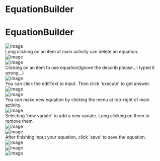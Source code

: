 # EquationBuilder
# EquationBuilder
![image](https://github.com/Akatsukikaze/EquationBuilder/blob/master/snapshot/0.PNG)<br>
Long clicking on an item at main activity can delete an equation.<br>
![image](https://github.com/Akatsukikaze/EquationBuilder/blob/master/snapshot/1.PNG)<br>
![image](https://github.com/Akatsukikaze/EquationBuilder/blob/master/snapshot/2.PNG)<br>
Clicking on an item to use equation(Ignore the describ please...I typed it wrong...)<br>
![image](https://github.com/Akatsukikaze/EquationBuilder/blob/master/snapshot/3.PNG)<br>
You can click the editText to input. Then click 'execute' to get answer.<br>
![image](https://github.com/Akatsukikaze/EquationBuilder/blob/master/snapshot/4.PNG)<br>
![image](https://github.com/Akatsukikaze/EquationBuilder/blob/master/snapshot/5.PNG)<br>
You can make new equation by clicking the menu at top-right of main activity.<br>
![image](https://github.com/Akatsukikaze/EquationBuilder/blob/master/snapshot/6.PNG)<br>
Selecting 'new variate' to add a new variate. Long clicking on them to remove them.<br>
![image](https://github.com/Akatsukikaze/EquationBuilder/blob/master/snapshot/7.PNG)<br>
![image](https://github.com/Akatsukikaze/EquationBuilder/blob/master/snapshot/8.PNG)<br>
After finishing input your equation, click 'save' to save the equation.<br>
![image](https://github.com/Akatsukikaze/EquationBuilder/blob/master/snapshot/10.PNG)<br>
![image](https://github.com/Akatsukikaze/EquationBuilder/blob/master/snapshot/11.PNG)<br>
![image](https://github.com/Akatsukikaze/EquationBuilder/blob/master/snapshot/12.PNG)<br>
